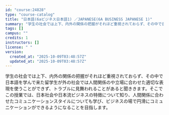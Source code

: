 ```yaml
---
id: "course:24828"
type: "course-catalog"
title: "日本語(6aビジネス日本語1) ／JAPANESE(6A BUSINESS JAPANESE 1)"
summary: "学生の社会では上下、内外の関係の把握がそれほど重視されておらず、その中で日本語を学んで来た留学生が外の社会では人間関係のや立場に合わせた適切な表現を使うことができず、トラブルに見舞われることがあると聞ききます。そこでこの授業では、日本社会や…"
tags: []
campus: ""
credits: 1
instructors: []
license: " "
version:
  created_at: "2025-10-09T03:48:57Z"
  updated_at: "2025-10-09T03:48:57Z"
---
```


学生の社会では上下、内外の関係の把握がそれほど重視されておらず、その中で日本語を学んで来た留学生が外の社会では人間関係のや立場に合わせた適切な表現を使うことができず、トラブルに見舞われることがあると聞ききます。そこでこの授業では、日本社会や日本流ビジネスの特徴について知り、人間関係に合わせたコミュニケーションスタイルについても学び、ビジネスの場で円滑にコミュニケーションができるようになることを目指します。

